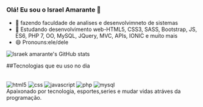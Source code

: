 ### Olá! Eu sou o Israel Amarante 👋
- 🔭 fazendo faculdade de analises e desenvolvimneto de sistemas
- 🌱 Estudando desenvolvimento web-HTML5, CSS3, SASS, Bootstrap, JS, ES6, PHP 7, OO, MySQL, JQuery, MVC, APIs, IONIC e muito mais
- 😄 Pronouns:ele/dele

![Israek amarante's GitHub stats](https://github-readme-stats.vercel.app/api?username=israelamarante&show_icons=true&theme=dracula)

##Tecnologias que eu uso no dia 
 <div style="display:inline-block"><br>
        <img align="center" src="https://img.shields.io/badge/HTML5-E34F26?style=for-the-badge&logo=html5&logoColor=white" alt="html5">
        <img align="center" src="https://img.shields.io/badge/CSS3-1572B6?style=for-the-badge&logo=css3&logoColor=white" alt="css">
        <img align="center" src="https://img.shields.io/badge/JavaScript-F7DF1E?style=for-the-badge&logo=javascript&logoColor=black" alt="javascript">
        <img align="center" src="https://img.shields.io/badge/PHP-777BB4?style=for-the-badge&logo=php&logoColor=white" alt="php">
        <img align="center" src="https://img.shields.io/badge/MySQL-00000F?style=for-the-badge&logo=mysql&logoColor=white" alt="mysql">
   </div><br>
   Apaixonado por tecnologia, esportes,series e mudar vidas atráves da programação.

     
